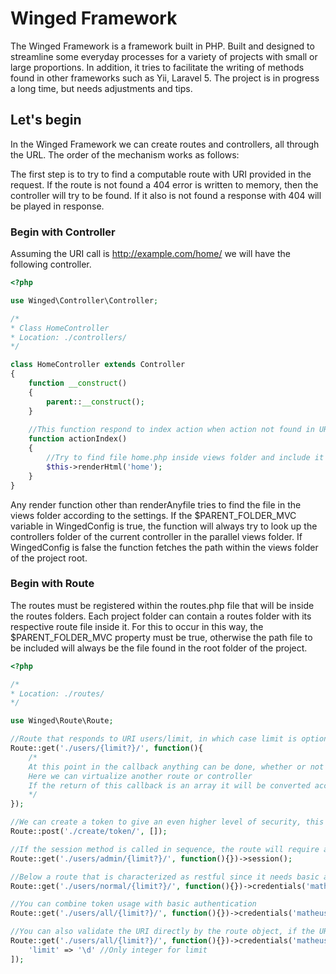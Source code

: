 # Winged Framework
The Winged Framework is a framework built in PHP. Built and designed to streamline some everyday processes for a variety of projects with small or large proportions. In addition, it tries to facilitate the writing of methods found in other frameworks such as Yii, Laravel 5. The project is in progress a long time, but needs adjustments and tips.

## Let's begin

In the Winged Framework we can create routes and controllers, all through the URL. The order of the mechanism works as follows:

The first step is to try to find a computable route with URI provided in the request. If the route is not found a 404 error is written to memory, then the controller will try to be found. If it also is not found a response with 404 will be played in response.

### Begin with Controller

Assuming the URI call is http://example.com/home/ we will have the following controller.

```php
<?php

use Winged\Controller\Controller; 

/*
* Class HomeController
* Location: ./controllers/
*/

class HomeController extends Controller
{
    function __construct()
    {
        parent::__construct();
    }
    
    //This function respond to index action when action not found in URI
    function actionIndex()
    {
        //Try to find file home.php inside views folder and include it
        $this->renderHtml('home');
    }
}
```

Any render function other than renderAnyfile tries to find the file in the views folder according to the settings. If the $PARENT_FOLDER_MVC variable in WingedConfig is true, the function will always try to look up the controllers folder of the current controller in the parallel views folder. If WingedConfig is false the function fetches the path within the views folder of the project root.

### Begin with Route

The routes must be registered within the routes.php file that will be inside the routes folders. Each project folder can contain a routes folder with its respective route file inside it. For this to occur in this way, the $PARENT_FOLDER_MVC property must be true, otherwise the path file to be included will always be the file found in the root folder of the project.

```php
<?php

/*
* Location: ./routes/ 
*/

use Winged\Route\Route;

//Route that responds to URI users/limit, in which case limit is optional and may contain any value.
Route::get('./users/{limit?}/', function(){
    /*
    At this point in the callback anything can be done, whether or not to return something here will cause the server to complete the request.
    Here we can virtualize another route or controller
    If the return of this callback is an array it will be converted according to the client's request, the default is json for rest and html for normal calls.
    */
});

//We can create a token to give an even higher level of security, this token comes with a validity of 3600 seconds by default but can be configured without problems. To create a token, just the second parameter passed to any Route :: function is an array.
Route::post('./create/token/', []);

//If the session method is called in sequence, the route will require an X-Auth-Token in the client headers, which can be acquired through a call to another URI that responds with a valid token.
Route::get('./users/admin/{limit?}/', function(){})->session();

//Below a route that is characterized as restful since it needs basic authorization via HTTP protocol
Route::get('./users/normal/{limit?}/', function(){})->credentials('matheusprador@gmail.com', 'basic');

//You can combine token usage with basic authentication
Route::get('./users/all/{limit?}/', function(){})->credentials('matheusprador@gmail.com', 'basic')->session();

//You can also validate the URI directly by the route object, if the URI fails validation the route in question will be marked with a 502 error.
Route::get('./users/all/{limit?}/', function(){})->credentials('matheusprador@gmail.com', 'basic')->session()->where([
    'limit' => '\d' //Only integer for limit
]);
```